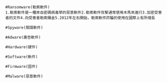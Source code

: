 ``````
#Ransomware(勒索軟件)
1.勒索軟件是一種來自密碼病毒學的惡意軟件2.勒索軟件攻擊通常使用木馬來進行3.加密受害者的文件4.向受害者勒索贖金5.2012年左右開始，勒索軟件詐騙的使用在國際上有所增長
```````
`````````
#Spyware(間諜軟件)
`````````
```````
#Adware(廣告軟件)
``````````
```````
#Hardware(硬件)
````````
`````
#Software(軟件)
`````
`````
#Firmware(固件)
`````
``````
#Malware(惡意軟件)
``````
`````
